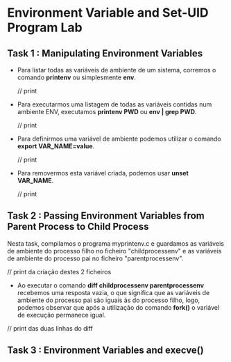 # Environment Variable and Set-UID Program Lab

## Task 1 : Manipulating Environment Variables

* Para listar todas as variáveis de ambiente de um sistema, corremos o comando **printenv** ou simplesmente **env**.

  // print
  
* Para executarmos uma listagem de todas as variáveis contidas num ambiente ENV, executamos **printenv PWD** ou **env | grep PWD**.

  // print

* Para definirmos uma variável de ambiente podemos utilizar o comando **export VAR_NAME=value**.

  // print

* Para removermos esta variável criada, podemos usar **unset VAR_NAME**.

  // print

## Task 2 : Passing Environment Variables from Parent Process to Child Process

Nesta task, compilamos o programa myprintenv.c e guardamos as variáveis de ambiente do processo filho no ficheiro "childprocessenv" e as variáveis de ambiente do processo pai no ficheiro "parentprocessenv".

// print da criação destes 2 ficheiros

* Ao executar o comando **diff childprocessenv parentprocessenv** recebemos uma resposta vazia, o que significa que as variáveis de ambiente do processo pai são iguais às do processo filho, logo, podemos observar que após a utilização do comando **fork()** o variável de execução permanece igual.

// print das duas linhas do diff

## Task 3 : Environment Variables and execve()
